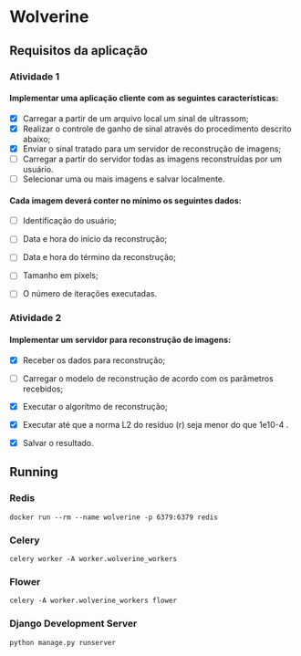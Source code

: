 # Wolverine

## Requisitos da aplicação

### Atividade 1

#### Implementar uma aplicação cliente com as seguintes características:

- [x] Carregar a partir de um arquivo local um sinal de ultrassom;
- [x] Realizar o controle de ganho de sinal através do procedimento descrito abaixo;
- [x] Enviar o sinal tratado para um servidor de reconstrução de imagens;
- [ ] Carregar a partir do servidor todas as imagens reconstruídas por um usuário.
- [ ] Selecionar uma ou mais imagens e salvar localmente.

#### Cada imagem deverá conter no mínimo os seguintes dados:

- [ ] Identificação do usuário;
- [ ] Data e hora do início da reconstrução;
- [ ] Data e hora do término da reconstrução;
- [ ] Tamanho em pixels;
- [ ] O número de iterações executadas.


### Atividade 2

#### Implementar um servidor para reconstrução de imagens:

- [x] Receber os dados para reconstrução;
- [ ] Carregar o modelo de reconstrução de acordo com os parâmetros recebidos;
- [x] Executar o algoritmo de reconstrução;
- [x] Executar até que a norma L2 do resíduo (r) seja menor do que 1e10-4 .
- [x] Salvar o resultado.


## Running

### Redis
```
docker run --rm --name wolverine -p 6379:6379 redis
```

### Celery
```
celery worker -A worker.wolverine_workers
```

### Flower
```
celery -A worker.wolverine_workers flower
```

### Django Development Server
```
python manage.py runserver
```
